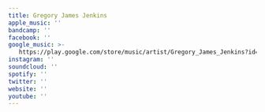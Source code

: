 ```yaml
---
title: Gregory James Jenkins
apple_music: ''
bandcamp: ''
facebook: ''
google_music: >-
   https://play.google.com/store/music/artist/Gregory_James_Jenkins?id=Aoep7o6x22ahuculioiabn74rxa
instagram: ''
soundcloud: ''
spotify: ''
twitter: ''
website: ''
youtube: ''
---
```

